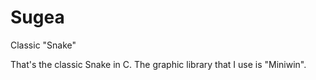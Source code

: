 # Sugea
Classic "Snake"

That's the classic Snake in C. The graphic library that I use is "Miniwin".
